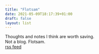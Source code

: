 ```yaml
---
title: "Flotsam"
date: 2021-05-09T18:17:39+01:00
draft: false
layout: list
---
```


Thoughts and notes I think are worth saving.  
Not a blog. Flotsam.  
[rss feed](./index.xml)